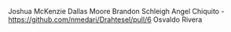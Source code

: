 Joshua McKenzie
Dallas Moore
Brandon Schleigh
Angel Chiquito - https://github.com/nmedari/Drahtesel/pull/6
Osvaldo Rivera
